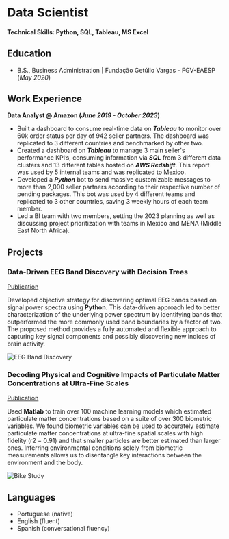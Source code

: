 # Data Scientist

#### Technical Skills: Python, SQL, Tableau, MS Excel

## Education			        		
- B.S., Business Administration | Fundação Getúlio Vargas - FGV-EAESP (_May 2020_)

## Work Experience
**Data Analyst @ Amazon (_June 2019 - October 2023_)**
- Built a dashboard to consume real-time data on ***Tableau*** to monitor over 60k order status per day of 942 seller partners. The dashboard was replicated to 3 different countries and benchmarked by other two.
- Created a dashboard on ***Tableau*** to manage 3 main seller's performance KPI’s, consuming information via ***SQL*** from 3 different data clusters and 13 different tables hosted on ***AWS Redshift***. This report was used by 5 internal teams and was replicated to Mexico.
- Developed a ***Python*** bot to send massive customizable messages to more than 2,000 seller partners according to their respective number of pending packages. This bot was used by 4 different teams and replicated to 3 other countries, saving 3 weekly hours of each team member.
- Led a BI team with two members, setting the 2023 planning as well as discussing project prioritization with teams in Mexico and MENA (Middle East North Africa).

## Projects
### Data-Driven EEG Band Discovery with Decision Trees
[Publication](https://www.mdpi.com/1424-8220/22/8/3048)

Developed objective strategy for discovering optimal EEG bands based on signal power spectra using **Python**. This data-driven approach led to better characterization of the underlying power spectrum by identifying bands that outperformed the more commonly used band boundaries by a factor of two. The proposed method provides a fully automated and flexible approach to capturing key signal components and possibly discovering new indices of brain activity.

![EEG Band Discovery](/assets/img/eeg_band_discovery.jpeg)

### Decoding Physical and Cognitive Impacts of Particulate Matter Concentrations at Ultra-Fine Scales
[Publication](https://www.mdpi.com/1424-8220/22/11/4240)

Used **Matlab** to train over 100 machine learning models which estimated particulate matter concentrations based on a suite of over 300 biometric variables. We found biometric variables can be used to accurately estimate particulate matter concentrations at ultra-fine spatial scales with high fidelity (r2 = 0.91) and that smaller particles are better estimated than larger ones. Inferring environmental conditions solely from biometric measurements allows us to disentangle key interactions between the environment and the body.

![Bike Study](/assets/img/bike_study.jpeg)

## Languages
- Portuguese (native)
- English (fluent)
- Spanish (conversational fluency)
